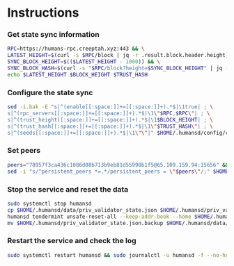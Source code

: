 Instructions
=
### Get state sync information
```bash
RPC=https://humans-rpc.creeptah.xyz:443 && \
LATEST_HEIGHT=$(curl -s $RPC/block | jq -r .result.block.header.height) && \
SYNC_BLOCK_HEIGHT=$(($LATEST_HEIGHT - 1000)) && \
SYNC_BLOCK_HASH=$(curl -s "$RPC/block?height=$SYNC_BLOCK_HEIGHT" | jq -r .result.block_id.hash) && \
echo $LATEST_HEIGHT $BLOCK_HEIGHT $TRUST_HASH
```
### Configure the state sync
```Bash
sed -i.bak -E "s|^(enable[[:space:]]+=[[:space:]]+).*$|\1true| ; \
s|^(rpc_servers[[:space:]]+=[[:space:]]+).*$|\1\"$RPC,$RPC\"| ; \
s|^(trust_height[[:space:]]+=[[:space:]]+).*$|\1$BLOCK_HEIGHT| ; \
s|^(trust_hash[[:space:]]+=[[:space:]]+).*$|\1\"$TRUST_HASH\"| ; \
s|^(seeds[[:space:]]+=[[:space:]]+).*$|\1\"\"|" $HOME/.humansd/config/config.toml
```
### Set peers
```Bash
peers="78957f3ca436c1086d08b713b9eb81d55998b1f5@65.109.159.94:15656" && \
sed -i "s/^persistent_peers *=.*/persistent_peers = \"$peers\"/;" $HOME/.humansd/config/config.toml
```
### Stop the service and reset the data
```bash
sudo systemctl stop humansd
cp $HOME/.humansd/data/priv_validator_state.json $HOME/.humansd/priv_validator_state.json.backup
humansd tendermint unsafe-reset-all --keep-addr-book --home $HOME/.humansd
mv $HOME/.humansd/priv_validator_state.json.backup $HOME/.humansd/data/priv_validator_state.json
```
### Restart the service and check the log
```bash
sudo systemctl restart humansd && sudo journalctl -u humansd -f --no-hostname -o cat
```
